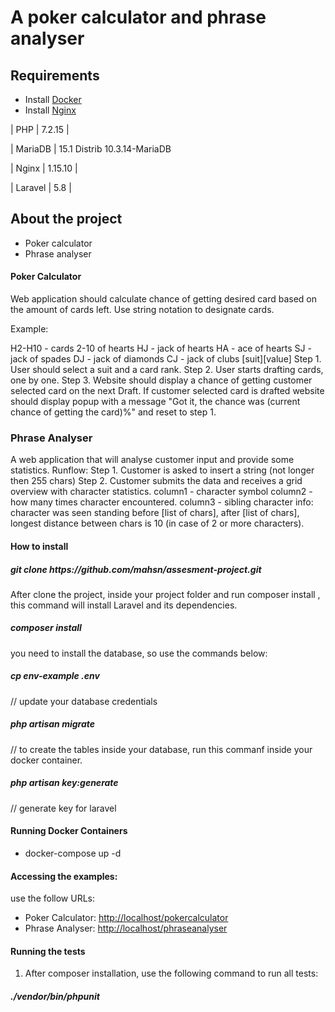 # A poker calculator and phrase analyser

## Requirements

-   Install <a href= 'https://www.digitalocean.com/community/tutorials/how-to-install-docker-compose-on-ubuntu-18-04'>Docker<a>
-   Install <a href='https://www.digitalocean.com/community/tutorials/how-to-install-nginx-on-ubuntu-18-04-quickstart'>Nginx</a>

| PHP | 7.2.15 |

| MariaDB | 15.1 Distrib 10.3.14-MariaDB

| Nginx | 1.15.10 |

| Laravel | 5.8 |

## About the project

-   Poker calculator
-   Phrase analyser

#### Poker Calculator

<p> Web application should calculate chance of getting desired card based on the amount of cards left.
Use string notation to designate cards.</p>

Example:

<p>
H2-H10 - cards 2-10 of hearts
HJ - jack of hearts
HA - ace of hearts
SJ - jack of spades
DJ - jack of diamonds
CJ - jack of clubs
[suit][value]
Step 1. User should select a suit and a card rank.
Step 2. User starts drafting cards, one by one.
Step 3. Website should display a chance of getting customer selected card on the next Draft.
If customer selected card is drafted website should display popup with a message "Got it, the chance was
(current chance of getting the card)%" and reset to step 1.
</p>

<h3> Phrase Analyser</h3>

<p>
A web application that will analyse customer input and provide some statistics.
Runflow:
Step 1. Customer is asked to insert a string (not longer then 255 chars)
Step 2. Customer submits the data and receives a grid overview with character statistics.
column1 - character symbol
column2 - how many times character encountered.
column3 - sibling character info: character was seen standing before [list of chars], after [list of chars], longest
distance between chars is 10 (in case of 2 or more characters).
</p>

#### How to install

<h5>git clone https://github.com/mahsn/assesment-project.git</h5>

<p> After clone the project, inside your project folder and run composer install , this command will install Laravel and its dependencies.</p>

<h5>composer install</h5>

<p> you need to install the database, so use the commands below:</p>

<h5> cp env-example .env </h5> // update your database credentials

<h5> php artisan migrate </h5> // to create the tables inside your database, run this commanf inside your docker container.

<h5> php artisan key:generate </h5> // generate key for laravel

#### Running Docker Containers

-   docker-compose up -d

#### Accessing the examples:

use the follow URLs:

-   Poker Calculator: <a href="http://localhost/pokercalculator">http://localhost/pokercalculator</a>
-   Phrase Analyser: <a href="http://localhost/phraseanalyser">http://localhost/phraseanalyser</a>

#### Running the tests

1.  After composer installation, use the following command to run all tests:

<h5>./vendor/bin/phpunit</h5>
